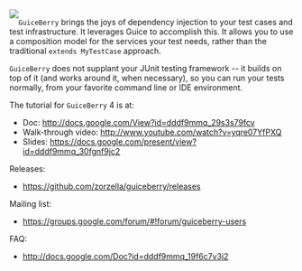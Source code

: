 <span style="float:left;">
<img src="https://raw.githubusercontent.com/zorzella/guiceberry/master/guiceberry_icon.png"/>
</span>

`GuiceBerry` brings the joys of dependency injection to your test cases and test infrastructure.  It leverages Guice to accomplish this.  It allows you to use a composition model for the services your test needs, rather than the traditional `extends MyTestCase` approach.

`GuiceBerry` does not supplant your JUnit testing framework -- it builds on top of it (and works around it, when necessary), so you can run your tests normally, from your favorite command line or IDE environment.

The tutorial for `GuiceBerry` 4 is at:

* Doc: http://docs.google.com/View?id=dddf9mmq_29s3s79fcv
* Walk-through video: http://www.youtube.com/watch?v=yqre07YfPXQ
* Slides: https://docs.google.com/present/view?id=dddf9mmq_30fgnf9jc2

Releases:

* https://github.com/zorzella/guiceberry/releases

Mailing list:

* https://groups.google.com/forum/#!forum/guiceberry-users

FAQ:

* http://docs.google.com/Doc?id=dddf9mmq_19f6c7v3j2

